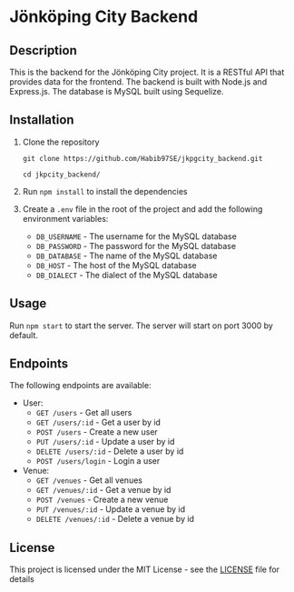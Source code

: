 # Jönköping City Backend

## Description
This is the backend for the Jönköping City project. It is a RESTful API that provides data for the frontend. The backend is built with Node.js and Express.js. The database is MySQL built using Sequelize.

## Installation
1. Clone the repository

   `git clone https://github.com/Habib97SE/jkpgcity_backend.git`
    
    `cd jkpcity_backend/`
2. Run `npm install` to install the dependencies
3. Create a `.env` file in the root of the project and add the following environment variables:
   - `DB_USERNAME` - The username for the MySQL database
   - `DB_PASSWORD` - The password for the MySQL database
   - `DB_DATABASE` - The name of the MySQL database
   - `DB_HOST` - The host of the MySQL database
   - `DB_DIALECT` - The dialect of the MySQL database

## Usage
Run `npm start` to start the server. The server will start on port 3000 by default.

## Endpoints
The following endpoints are available:
- User: 
  - `GET /users` - Get all users
  - `GET /users/:id` - Get a user by id
  - `POST /users` - Create a new user
  - `PUT /users/:id` - Update a user by id
  - `DELETE /users/:id` - Delete a user by id
  - `POST /users/login` - Login a user
- Venue:
  - `GET /venues` - Get all venues
  - `GET /venues/:id` - Get a venue by id
  - `POST /venues` - Create a new venue
  - `PUT /venues/:id` - Update a venue by id
  - `DELETE /venues/:id` - Delete a venue by id

## License
This project is licensed under the MIT License - see the [LICENSE](LICENSE) file for details

